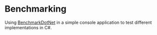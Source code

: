 # Benchmarking

Using [BenchmarkDotNet](https://benchmarkdotnet.org) in a simple console application to test different implementations in C#.


